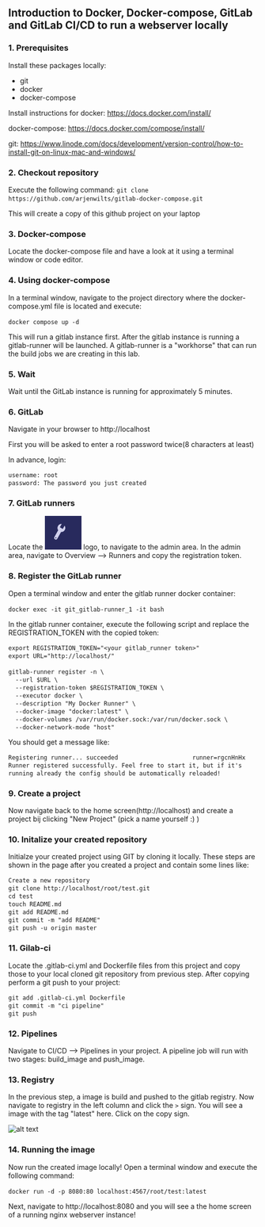 ## Introduction to Docker, Docker-compose, GitLab and GitLab CI/CD to run a webserver locally

### 1. Prerequisites
Install these packages locally:
- git
- docker
- docker-compose

Install instructions for docker: https://docs.docker.com/install/

docker-compose: https://docs.docker.com/compose/install/

git: https://www.linode.com/docs/development/version-control/how-to-install-git-on-linux-mac-and-windows/

### 2. Checkout repository
Execute the following command:
`git clone https://github.com/arjenwilts/gitlab-docker-compose.git`

This will create a copy of this github project on your laptop

### 3. Docker-compose 
Locate the docker-compose file and have a look at it using a terminal window or code editor.

### 4. Using docker-compose
In a terminal window, navigate to the project directory where the docker-compose.yml file is located and execute:

`docker compose up -d`

This will run a gitlab instance first. After the gitlab instance is running a gitlab-runner will be launched. A gitlab-runner is a "workhorse" that can run the build jobs we are creating in this lab.

### 5. Wait
Wait until the GitLab instance is running for approximately 5 minutes.

### 6. GitLab
Navigate in your browser to http://localhost

First you will be asked to enter a root password twice(8 characters at least)

In advance, login:

```
username: root
password: The password you just created 
```

### 7. GitLab runners
Locate the ![alt text](./ringsleutel.png "logo") logo, to navigate to the admin area.
In the admin area, navigate to Overview --> Runners and copy the registration token.

### 8. Register the GitLab runner
Open a terminal window and enter the gitlab runner docker container:

```docker exec -it git_gitlab-runner_1 -it bash```

In the gitlab runner container, execute the following script and replace the REGISTRATION_TOKEN with the copied token:

```
export REGISTRATION_TOKEN="<your gitlab_runner token>"
export URL="http://localhost/"

gitlab-runner register -n \
  --url $URL \
  --registration-token $REGISTRATION_TOKEN \
  --executor docker \
  --description "My Docker Runner" \
  --docker-image "docker:latest" \
  --docker-volumes /var/run/docker.sock:/var/run/docker.sock \
  --docker-network-mode "host"
  ```

You should get a message like:
```
Registering runner... succeeded                     runner=rgcnHnHx
Runner registered successfully. Feel free to start it, but if it's running already the config should be automatically reloaded!
```

### 9. Create a project
Now navigate back to the home screen(http://localhost) and create a project bij clicking "New Project" (pick a name yourself :) )

### 10. Initalize your created repository
Initialze your created project using GIT by cloning it locally. These steps are shown in the page after you created a project and contain some lines like:

```
Create a new repository
git clone http://localhost/root/test.git
cd test
touch README.md
git add README.md
git commit -m "add README"
git push -u origin master
```

### 11. Gilab-ci
Locate the .gitlab-ci.yml and Dockerfile files from this project and copy those to your local cloned git repository from previous step. After copying perform a git push to your project:

```
git add .gitlab-ci.yml Dockerfile
git commit -m "ci pipeline" 
git push
```

### 12. Pipelines  
Navigate to CI/CD --> Pipelines in your project. A pipeline job will run with two stages: build_image and push_image.

### 13. Registry
In the previous step, a image is build and pushed to the gitlab registry. 
Now navigate to registry in the left column and click the `>` sign. You will see a image with the tag "latest" here. Click on the copy sign.

![alt text](./docker-image.png "logo")

### 14. Running the image
Now run the created image locally!
Open a terminal window and execute the following command:

```docker run -d -p 8080:80 localhost:4567/root/test:latest```

Next, navigate to http://localhost:8080 and you will see a the home screen of a running nginx webserver instance!








